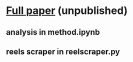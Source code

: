 # [Full paper](https://drive.google.com/file/d/1dYH23NPW_JetYfRcF42nhObRIQhAA7CO/view?usp=sharing) (unpublished)
## analysis in method.ipynb
## reels scraper in reelscraper.py
